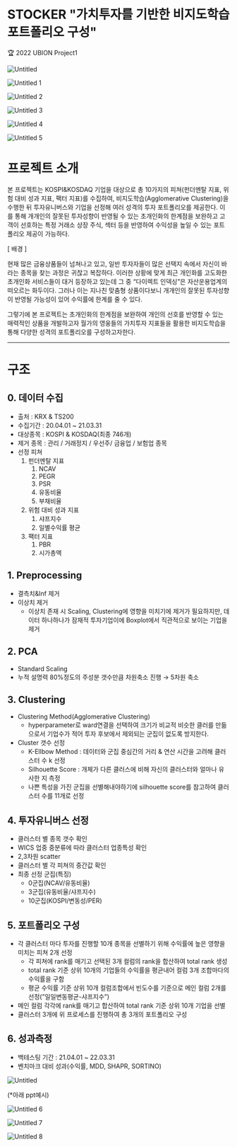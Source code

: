 # **STOCKER "가치투자를 기반한 비지도학습 포트폴리오 구성"**

🏆 2022 UBION Project1

![Untitled](https://user-images.githubusercontent.com/88031549/205055658-286ea206-1f43-4979-babb-0c4d73f14bac.jpeg)

![Untitled 1](https://user-images.githubusercontent.com/88031549/205056311-73bfbb0d-aadf-4760-b1d8-5d7fb6d4b4a5.jpeg)

![Untitled 2](https://user-images.githubusercontent.com/88031549/205056394-b5e4df7d-428e-4274-bae6-4c3c57f5b985.jpeg)

![Untitled 3](https://user-images.githubusercontent.com/88031549/205056428-0120c124-357f-4308-bdcd-46245d93858b.jpeg)

![Untitled 4](https://user-images.githubusercontent.com/88031549/205056477-adfddfbd-c29e-42bf-b522-730b7c8c4069.jpeg)

![Untitled 5](https://user-images.githubusercontent.com/88031549/205056509-3f95be7f-7c1e-4675-9a14-66149a9d2994.jpeg)

# **프로젝트 소개**

본 프로젝트는 KOSPI&KOSDAQ 기업을 대상으로 총 10가지의 피쳐(펀더멘탈 지표, 위험 대비 성과 지표, 팩터 지표)를 수집하여, 비지도학습(Agglomerative Clustering)을 수행한 뒤 투자유니버스와 기업을 선정해 여러 성격의 투자 포트폴리오를 제공한다. 이를 통해 개개인의 잘못된 투자성향이 반영될 수 있는 초개인화의 한계점을 보완하고 고객이 선호하는 특정 거래소 상장 주식, 섹터 등을 반영하여 수익성을 높일 수 있는 포트폴리오 제공이 가능하다.

[ 배경 ]

현재 많은 금융상품들이 넘쳐나고 있고, 일반 투자자들이 많은 선택지 속에서 자신이 바라는 종목을 찾는 과정은 귀찮고 복잡하다. 이러한 상황에 맞게 최근 개인화를 고도화한 초개인화 서비스들이 대거 등장하고 있는데 그 중 “다이렉트 인덱싱”은 자산운용업계의 떠오르는 화두이다. 그러나 이는 지나친 맞춤형 상품이다보니 개개인의 잘못된 투자성향이 반영될 가능성이 있어 수익률에 한계를 줄 수 있다.

 그렇기에 본 프로젝트는 초개인화의 한계점을 보완하여 개인의 선호를 반영할 수 있는 매력적인 상품을 개발하고자 월가의 영웅들의 가치투자 지표들을 활용한 비지도학습을 통해 다양한 성격의 포트폴리오를 구성하고자한다.

---

# **구조**

## **0. 데이터 수집**

- 출처 : KRX & TS200
- 수집기간 : 20.04.01 ~ 21.03.31
- 대상종목 : KOSPI & KOSDAQ(최종 746개)
- 제거 종목 : 관리 / 거래정지 / 우선주/ 금융업 / 보험업 종목
- 선정 피쳐
    1. 펀더멘탈 지표
        1. NCAV
        2. PEGR
        3. PSR
        4. 유동비율
        5. 부채비율
    2. 위험 대비 성과 지표
        1. 샤프지수
        2. 일별수익률 평균
    3. 팩터 지표
        1. PBR
        2. 시가총액

## 1. Preprocessing

- 결측치&Inf 제거
- 이상치 제거
  - 이상치 존재 시 Scaling, Clustering에 영향을 미치기에 제거가 필요하지만, 데이터 하나하나가 잠재적 투자기업이에 Boxplot에서 직관적으로 보이는 기업을 제거

## 2. PCA

- Standard Scaling
- 누적 설명력 80%정도의 주성분 갯수만큼 차원축소 진행 → 5차원 축소

## 3. Clustering

- Clustering Method(Agglomerative Clustering)
    - hyperparameter로 ward연결을 선택하여 크기가 비교적 비슷한 클러를 만듦으로서 기업수가 적어 투자 후보에서 제외되는 군집이 없도록 방지한다.
- Cluster 갯수 선정
    - K-Ellbow Method : 데이터와 군집 중심간의 거리 & 연산 시간을 고려해 클러스터 수 k 선정
    - Silhouette Score : 개체가 다른 클러스에 비해 자신의 클러스터와 얼마나 유사한 지 측정
    - 나쁜 특성을 가진 군집을 선별해내야하기에 silhouette score를 참고하여 클러스터 수를 11개로 선정

## 4. 투자유니버스 선정

- 클러스터 별 종목 갯수 확인
- WICS 업중 중분류에 따라 클러스터 업종특성 확인
- 2,3차원 scatter
- 클러스터 별 각 피쳐의 중간값 확인
- 최종 선정 군집(특징)
    - 0군집(NCAV/유동비율)
    - 3군집(유동비율/샤프지수)
    - 10군집(KOSPI/변동성/PER)

## 5. 포트폴리오 구성

- 각 클러스터 마다 투자를 진행할 10개 종목을 선별하기 위해 수익률에 높은 영향을 미치는 피쳐 2개 선정
    - 각 피쳐에 rank를 매기고 선택된 3개 컬럼의 rank을 합산하여 total rank 생성
    - total rank 기준 상위 10개의 기업들의 수익률을 평균내어 컬럼 3개 조합마다의 수익률을 구함
    - 평균 수익률 기준 상위 10개 컬럼조합에서 빈도수를 기준으로 메인 컬럼 2개를 선정(”일일변동평균-샤프지수”)
- 메인 컬럼 각각에 rank를 매기고 합산하여 total rank 기준 상위 10개 기업을 선별
- 클러스터 3개에 위 프로세스를 진행하여 총 3개의 포트폴리오 구성

## 6. 성과측정

- 백테스팅 기간 : 21.04.01 ~ 22.03.31
- 벤치마크 대비 성과(수익률, MDD, SHAPR, SORTINO)

![Untitled](https://user-images.githubusercontent.com/88031549/205056688-65bfeddd-4ccb-4a5b-b9b9-becb4593ef15.png)

(*아래 ppt예시)

![Untitled 6](https://user-images.githubusercontent.com/88031549/205056568-4346b3a2-d21d-4b55-8652-294c06ce48e1.jpeg)

![Untitled 7](https://user-images.githubusercontent.com/88031549/205056626-2a7ec4a1-5e6a-48f7-a63d-282c469802c5.jpeg)

![Untitled 8](https://user-images.githubusercontent.com/88031549/205056661-c7141e95-f81d-487e-a2c0-25b3de9a12d1.jpeg)